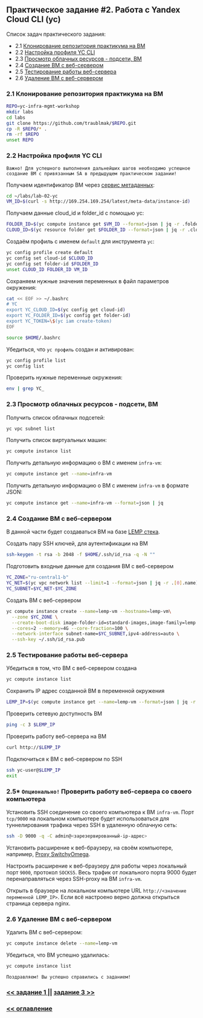 ## Практическое задание #2. Работа с Yandex Cloud CLI (yc)

Список задач практического задания:
* 2.1 [Клонирование репозитория практикума на ВМ](#h2-1)
* 2.2 [Настройка профиля YC CLI](#h2-2)
* 2.3 [Просмотр облачных ресурсов - подсети, ВМ](#h2-3)
* 2.4 [Создание ВМ с веб-сервером](#h2-4)
* 2.5 [Тестирование работы веб-сервера](#h2-5)
* 2.6 [Удаление ВМ с веб-сервером](#h2-6)

### 2.1 Клонирование репозитория практикума на ВМ<a id="h2-1"/></a>
```bash
REPO=yc-infra-mgmt-workshop
mkdir labs
cd labs
git clone https://github.com/traublmak/$REPO.git
cp -R $REPO/* .
rm -rf $REPO
unset REPO
```

### 2.2 Настройка профиля YC CLI <a id="h2-2"/></a>

`Важно! Для успешного выполнения дальнейших шагов необходимо успешное создание ВМ с привязанным SA в предыдущем практическом задании!`

Получаем идентификатор ВМ через [сервис метаданных](https://cloud.yandex.ru/docs/compute/concepts/vm-metadata):
```bash
cd ~/labs/lab-02-yc
VM_ID=$(curl -s http://169.254.169.254/latest/meta-data/instance-id)
```

Получаем данные cloud_id и folder_id с помощью yc:
```bash
FOLDER_ID=$(yc compute instance get $VM_ID --format=json | jq -r .folder_id)
CLOUD_ID=$(yc resource folder get $FOLDER_ID --format=json | jq -r .cloud_id)
```

Создаём профиль с именем `default` для инструмента `yc`:
```bash
yc config profile create default
yc config set cloud-id $CLOUD_ID
yc config set folder-id $FOLDER_ID
unset CLOUD_ID FOLDER_ID VM_ID
```

Сохраняем нужные значения переменных в файл параметров окружения:
```bash
cat << EOF >> ~/.bashrc
# YC
export YC_CLOUD_ID=$(yc config get cloud-id)
export YC_FOLDER_ID=$(yc config get folder-id)
export YC_TOKEN=\$(yc iam create-token)
EOF

source $HOME/.bashrc
```

Убедиться, что `yc профиль` создан и активирован:
```bash
yc config profile list
yc config list
```

Проверить нужные переменные окружения:
```bash
env | grep YC_
```

### 2.3 Просмотр облачных ресурсов - подсети, ВМ <a id="h2-3"/></a>

Получить список облачных подсетей:
```bash
yc vpc subnet list
```

Получить список виртуальных машин:
```bash
yc compute instance list
```

Получить детальную информацию о ВМ с именем `infra-vm`:
```bash
yc compute instance get --name=infra-vm
```

Получить детальную информацию о ВМ с именем `infra-vm` в формате JSON:
```bash
yc compute instance get --name=infra-vm --format=json | jq
```

### 2.4 Создание ВМ с веб-сервером <a id="h2-4"/></a>

В данной части будет создаваться ВМ на базе [LEMP стека](https://lempstack.com/).

Создать пару SSH ключей, для аутентификации на ВМ
```bash
ssh-keygen -t rsa -b 2048 -f $HOME/.ssh/id_rsa -q -N ""
```

Подготовить входные данные для создания ВМ с веб-сервером
```bash
YC_ZONE="ru-central1-b"
YC_NET=$(yc vpc network list --limit=1 --format=json | jq -r .[0].name)
YC_SUBNET=$YC_NET-$YC_ZONE
```

Создать ВМ с веб-сервером
```bash
yc compute instance create --name=lemp-vm --hostname=lemp-vm\
  --zone $YC_ZONE \
  --create-boot-disk image-folder-id=standard-images,image-family=lemp \
  --cores=2 --memory=4G --core-fraction=100 \
  --network-interface subnet-name=$YC_SUBNET,ipv4-address=auto \
  --ssh-key ~/.ssh/id_rsa.pub
```

### 2.5 Тестирование работы веб-сервера <a id="h2-5"/></a>

Убедиться в том, что ВМ с веб-сервером создана
```bash
yc compute instance list
```
Сохранить IP адрес созданной ВМ в переменной окружения
```bash
LEMP_IP=$(yc compute instance get --name=lemp-vm --format=json | jq -r .network_interfaces[0].primary_v4_address.address)
```

Проверить сетевую доступность ВМ
```bash
ping -c 3 $LEMP_IP
```

Проверить работу веб-сервера на ВМ
```bash
curl http://$LEMP_IP
```

Подключиться к ВМ c веб-сервером по SSH
```bash
ssh yc-user@$LEMP_IP
exit
```

### 2.5* `Опционально!` Проверить работу веб-сервера со своего компьютера

Установить SSH соединение со своего компьютера к ВМ `infra-vm`. Порт `tcp/9000` на локальном компьютере будет использоваться для туннелирования трафика через SSH в удаленную облачную сеть:
```bash
ssh -D 9000 -q -C admin@<зарезервированный-ip-адрес>
```

Установить расширение к веб-браузеру, на своём компьютере, например, [Proxy SwitchyOmega](https://addons.mozilla.org/en-US/firefox/addon/switchyomega/).

Настроить расширение к веб-браузеру для работы через локальный порт `9000`, протокол `SOCKS5`. Весь трафик от локального порта 9000 будет перенаправляться через SSH-proxy на ВМ `infra-vm`.

Открыть в браузере на локальном компьютере URL `http://<значение переменной LEMP_IP>`.
Если всё настроено верно должна открыться страница сервера nginx.


### 2.6 Удаление ВМ с веб-сервером <a id="h2-6"/></a>

Удалить ВМ с веб-сервером:
```bash
yc compute instance delete --name=lemp-vm
```

Убедиться, что ВМ успешно удалилась:
```bash
yc compute instance list
```

`Поздравляем! Вы успешно справились с заданием!`

### [ << задание 1 ](../lab-01-ui/README.md) || [задание 3 >>](../lab-03-terraform/README.md)
### [ << оглавление ](../README.md)

